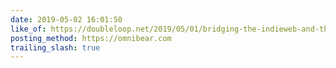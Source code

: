```yaml
---
date: 2019-05-02 16:01:50
like_of: https://doubleloop.net/2019/05/01/bridging-the-indieweb-and-the-fediverse-with-bridgy-fed-part-1/
posting_method: https://omnibear.com
trailing_slash: true
---
```


